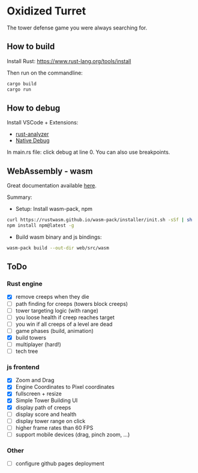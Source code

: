 # Oxidized Turret

The tower defense game you were always searching for.

## How to build

Install Rust: https://www.rust-lang.org/tools/install

Then run on the commandline:
```bash
cargo build
cargo run
```

## How to debug

Install VSCode + Extensions:
- [rust-analyzer](https://marketplace.visualstudio.com/items?itemName=rust-lang.rust-analyzer)
- [Native Debug](https://marketplace.visualstudio.com/items?itemName=webfreak.debug)

In main.rs file: click debug at line 0. You can also use breakpoints.

## WebAssembly - wasm

Great documentation available [here](https://rustwasm.github.io/docs/book/game-of-life/introduction.html).

Summary:
- Setup: Install wasm-pack, npm
```bash
curl https://rustwasm.github.io/wasm-pack/installer/init.sh -sSf | sh
npm install npm@latest -g
```
- Build wasm binary and js bindings:
```bash
wasm-pack build --out-dir web/src/wasm
```

## ToDo

### Rust engine

- [x] remove creeps when they die
- [ ] path finding for creeps (towers block creeps)
- [ ] tower targeting logic (with range)
- [ ] you loose health if creep reaches target
- [ ] you win if all creeps of a level are dead
- [ ] game phases (build, animation)
- [x] build towers
- [ ] multiplayer (hard!)
- [ ] tech tree

### js frontend

- [x] Zoom and Drag
- [x] Engine Coordinates to Pixel coordinates
- [x] fullscreen + resize
- [x] Simple Tower Building UI
- [x] display path of creeps
- [ ] display score and health
- [ ] display tower range on click
- [ ] higher frame rates than 60 FPS
- [ ] support mobile devices (drag, pinch zoom, ...)

### Other

- [ ] configure github pages deployment